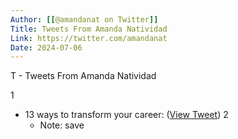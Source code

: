 ```yaml
---
Author: [[@amandanat on Twitter]]
Title: Tweets From Amanda Natividad
Link: https://twitter.com/amandanat
Date: 2024-07-06
---
```

T - Tweets From Amanda Natividad

1
- 13 ways to transform your career: ([View Tweet](https://twitter.com/amandanat/status/1475864875284852737))
2
    - Note: save
